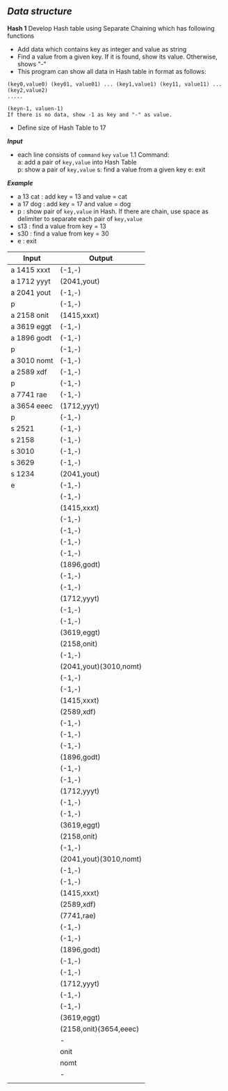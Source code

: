 ***Data structure***
-
**Hash 1**
Develop Hash table using Separate Chaining which has following functions

 - Add data which contains key as integer and value as string
 - Find a value from a given key. If it is found, show its value. Otherwise, shows "-"
 -   This program can show all data in Hash table in format as follows:
    
    (key0,value0) (key01, value01) ... (key1,value1) (key11, value11) ... (key2,value2)  
    .....
    
    (keyn-1, valuen-1)  
    If there is no data, show -1 as key and "-" as value.
- Define size of Hash Table to 17

***Input***
- each line consists of `command` `key` `value`
	1.1 Command:  
    a: add a pair of `key,value` into Hash Table  
    p: show a pair of `key,value`
    s: find a value from a given key 
    e: exit

***Example***
 - a 13 cat : add key = 13 and value = cat  
 - a 17 dog : add key = 17 and value = dog  
 - p : show pair of `key,value` in Hash. If there are chain, use space as delimiter to separate each pair of `key,value `
 - s13 : find a value from key = 13  
- s30 : find a value from key = 30  
- e : exit

| Input | Output |
|---|---|
| a 1415 xxxt|(-1,-)
| a 1712 yyyt|(2041,yout)	
| a 2041 yout|(-1,-)
| p|(-1,-)
| a 2158 onit |(1415,xxxt)
| a 3619 eggt |(-1,-)
| a 1896 godt |(-1,-)
| p|(-1,-)
| a 3010 nomt |(-1,-)
| a 2589 xdf  |(-1,-)
| p  |(-1,-)
| a 7741 rae|(-1,-)
| a 3654 eeec |(1712,yyyt)
| p|(-1,-)
| s 2521|(-1,-)
| s 2158|(-1,-)
| s 3010|(-1,-)
| s 3629|(-1,-)
| s 1234 |(2041,yout)
| e  | (-1,-) 
| | (-1,-)
| | (1415,xxxt)
| | (-1,-)
| | (-1,-)
| | (-1,-)
| | (-1,-)
| | (1896,godt)
| | (-1,-)
| | (-1,-)
| | (1712,yyyt)
| | (-1,-)
| | (-1,-)
| | (3619,eggt)
| | (2158,onit)
| | (-1,-)
| | (2041,yout)(3010,nomt)
| | (-1,-)
| | (-1,-)
| | (1415,xxxt)
| | (2589,xdf)
| | (-1,-)
| | (-1,-)
| | (-1,-)
| | (1896,godt)
| | (-1,-)
| | (-1,-)
| | (1712,yyyt)
| | (-1,-)
| | (-1,-)
| | (3619,eggt)
| | (2158,onit)
| | (-1,-)
| | (2041,yout)(3010,nomt)
| | (-1,-)
| | (-1,-)
| | (1415,xxxt)
| | (2589,xdf)
| | (7741,rae)
| | (-1,-)
| | (-1,-)
| | (1896,godt)
| | (-1,-)
| | (-1,-)
| | (1712,yyyt)
| | (-1,-)
| | (-1,-)
| | (3619,eggt)
| | (2158,onit)(3654,eeec)
| | -
| | onit
| | nomt
| | -
||


